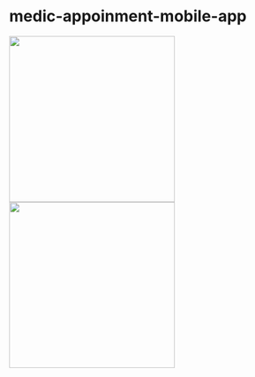 # medic-appoinment-mobile-app
<img src="https://user-images.githubusercontent.com/33335391/181127204-22a4429c-d46d-40cd-9600-343c01ce83f0.png" width="300"/>
<img src="https://user-images.githubusercontent.com/33335391/181127345-3d13c80b-3b7c-45d6-b136-de3b3faa8168.png" width="300"/>
